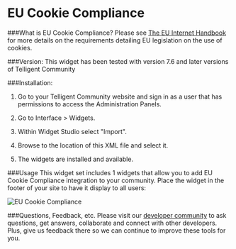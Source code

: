 # EU Cookie Compliance

###What is EU Cookie Compliance?
Please see [The EU Internet Handbook](http://ec.europa.eu/ipg/basics/legal/cookies/index_en.htm) for more details on the requirements detailing EU legislation on the use of cookies.

###Version:
This widget has been tested with version 7.6 and later versions of Telligent Community

###Installation:

1.  Go to your Telligent Community website and sign in as a user that has permissions to access the Administration Panels.

2.  Go to Interface > Widgets.

3.  Within Widget Studio select "Import".

4.  Browse to the location of this XML file and select it.

5.  The widgets are installed and available.

###Usage
This widget set includes 1 widgets that allow you to add EU Cookie Compliance integration to your community. Place the widget in the footer of your site to have it display to all users:

![EU Cookie Compliance](https://github.com/Telligent/Telligent-Community-Samples/blob/master/widgets/EU%20Cookie%20Compliance/Screen-1.png "EU Cookie Compliance")

###Questions, Feedback, etc.
Please visit our [developer community](https://community.telligent.com/community/f/554) to ask questions, get answers, collaborate and connect with other developers. Plus, give us feedback there so we can continue to improve these tools for you.
